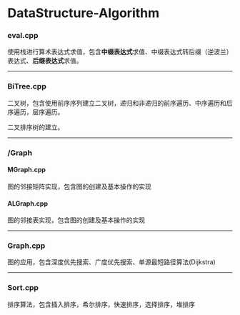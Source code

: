 # DataStructure-Algorithm

### eval.cpp

使用栈进行算术表达式求值，包含**中缀表达式**求值、中缀表达式转后缀（逆波兰）表达式、**后缀表达式**求值。

---

### BiTree.cpp

二叉树，包含使用前序序列建立二叉树，递归和非递归的前序遍历、中序遍历和后序遍历，层序遍历。

二叉排序树的建立。

---

### /Graph

#### MGraph.cpp

图的邻接矩阵实现，包含图的创建及基本操作的实现

#### ALGraph.cpp

图的邻接表实现，包含图的创建及基本操作的实现

---

### Graph.cpp

图的应用，包含深度优先搜索、广度优先搜索、单源最短路径算法(Dijkstra)

---

### Sort.cpp

排序算法，包含插入排序，希尔排序，快速排序，选择排序，堆排序